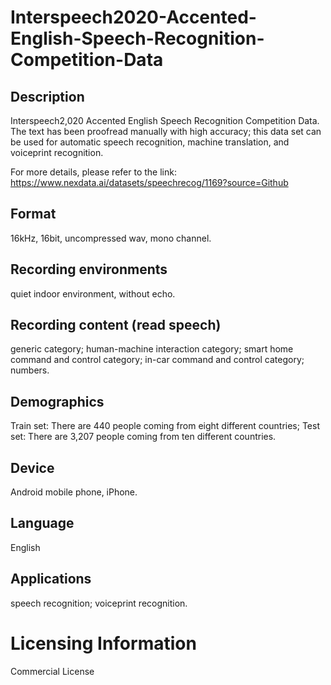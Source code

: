 # Interspeech2020-Accented-English-Speech-Recognition-Competition-Data


## Description
Interspeech2,020 Accented English Speech Recognition Competition Data. The text has been proofread manually with high accuracy; this data set can be used for automatic speech recognition, machine translation, and voiceprint recognition.

For more details, please refer to the link: https://www.nexdata.ai/datasets/speechrecog/1169?source=Github


## Format
16kHz, 16bit, uncompressed wav, mono channel.

## Recording environments
quiet indoor environment, without echo.

## Recording content (read speech)
generic category; human-machine interaction category; smart home command and control category; in-car command and control category; numbers.

## Demographics
Train set: There are 440 people coming from eight different countries; Test set: There are 3,207 people coming from ten different countries.

## Device
Android mobile phone, iPhone.

## Language
English

## Applications
speech recognition; voiceprint recognition.

# Licensing Information
Commercial License
